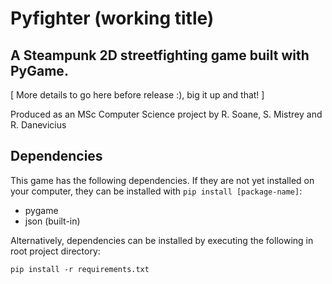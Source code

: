 # Pyfighter (working title)
## A Steampunk 2D streetfighting game built with PyGame.

[ More details to go here before release :), big it up and that! ]

Produced as an MSc Computer Science project by R. Soane,
S. Mistrey and R. Danevicius

## Dependencies
This game has the following dependencies. If they are not yet installed on your computer, they can be installed with `pip install [package-name]`:
- pygame
- json (built-in)

Alternatively, dependencies can be installed by executing the following in root project directory:
```
pip install -r requirements.txt
```
